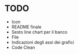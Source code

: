# TODO
 - Icon
 - README finale
 - Sesto line chart per il banco
 - File
 - Indicazioni degli assi dei grafici
 - Code Clean
